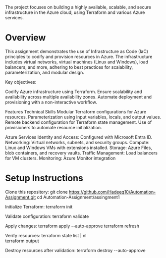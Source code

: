 The project focuses on building a highly available, scalable, and secure infrastructure in the Azure cloud, using Terraform and various Azure services.

# Overview
This assignment demonstrates the use of Infrastructure as Code (IaC) principles to codify and provision resources in Azure. The infrastructure includes virtual networks, virtual machines (Linux and Windows), load balancers, and more, adhering to best practices for scalability, parameterization, and modular design.

Key objectives:

Codify Azure infrastructure using Terraform.
Ensure scalability and availability across multiple availability zones.
Automate deployment and provisioning with a non-interactive workflow.

Features
Technical Skills
Modular Terraform configurations for Azure resources.
Parameterization using input variables, locals, and output values.
Remote backend configuration for Terraform state management.
Use of provisioners to automate resource initialization.

Azure Services
Identity and Access: Configured with Microsoft Entra ID.
Networking: Virtual networks, subnets, and security groups.
Compute: Linux and Windows VMs with extensions installed.
Storage: Azure Files, blob containers, and recovery vaults.
Traffic Management: Load balancers for VM clusters.
Monitoring: Azure Monitor integration

# Setup Instructions

Clone this repository:
git clone https://github.com/Hadeeq10/Automation-Assignment.git
cd Automation-Assignment/assingment1

Initialize Terraform:
terraform init

Validate configuration:
terraform validate

Apply changes:
terraform apply --auto-approve
terraform refresh

Verify resources:
terraform state list | nl  
terraform output  

Destroy resources after validation:
terraform destroy --auto-approve
